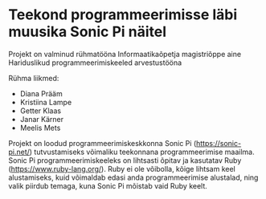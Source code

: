 # Teekond programmeerimisse läbi muusika Sonic Pi näitel

Projekt on valminud rühmatööna Informaatikaõpetja magistriõppe aine Hariduslikud programmeerimiskeeled arvestustööna

Rühma liikmed:
* Diana Prääm
* Kristiina Lampe
* Getter Klaas
* Janar Kärner
* Meelis Mets

Projekt on loodud programmeerimiskeskkonna Sonic Pi (https://sonic-pi.net/) tutvustamiseks võimaliku teekonnana programmeerimise maailma.
Sonic Pi programmeerimiskeeleks on lihtsasti õpitav ja kasutatav Ruby (https://www.ruby-lang.org/). Ruby ei ole võibolla, kõige lihtsam keel alustamiseks,
kuid võimaldab edasi anda programmeerimise alustalad, ning valik piirdub temaga, kuna Sonic Pi mõistab vaid Ruby keelt.

